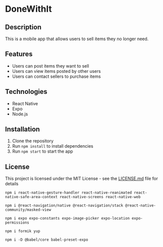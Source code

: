 # DoneWithIt

## Description

This is a mobile app that allows users to sell items they no longer need.

## Features

- Users can post items they want to sell
- Users can view items posted by other users
- Users can contact sellers to purchase items

## Technologies

- React Native
- Expo
- Node.js

## Installation

1. Clone the repository
2. Run `npm install` to install dependencies
3. Run `npm start` to start the app

## License

This project is licensed under the MIT License - see the [LICENSE.md](LICENSE.md) file for details

    npm i react-native-gesture-handler react-native-reanimated react-native-safe-area-context react-native-screens react-native-web

    npm i @react-navigation/native @react-navigation/stack @react-native-community/masked-view

    npm i expo expo-constants expo-image-picker expo-location expo-permissions

    npm i formik yup

    npm i -D @babel/core babel-preset-expo
